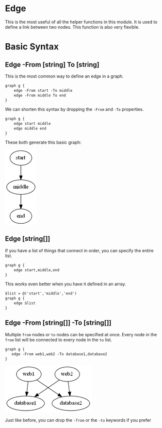 # Edge
This is the most useful of all the helper functions in this module. It is used to define a link between two nodes. This function is also very flexible.

# Basic Syntax
## Edge -From [string] To [string]
This is the most common way to define an edge in a graph.

    graph g {
        edge -From start -To middle
        edge -From middle To end
    }

We can shorten this syntax by dropping the `-From` and `-To` properties. 

    graph g {
        edge start middle
        edge middle end
    }

These both generate this basic graph:


[![Source](images/firstGraph.png)](images/firstGraph.png)


## Edge [string[]]
If you have a list of things that connect in order, you can specify the entire list.

    graph g {
        edge start,middle,end
    }

This works even better when you have it defined in an array.

    $list = @('start','middle','end')
    graph g {
        edge $list
    }

## Edge -From [string[]] -To [string[]]
Multiple `from` nodes or `to` nodes can be specified at once. Every node in the `from` list will be connected to every node in the `to` list.

    graph g {
       edge -From web1,web2 -To database1,database2
    }

   
[![Source](images/crossMultiplyEdges.png)](images/crossMultiplyEdges.png)
   

Just like before, you can drop the `-from` or the `-to` keywords if you prefer 